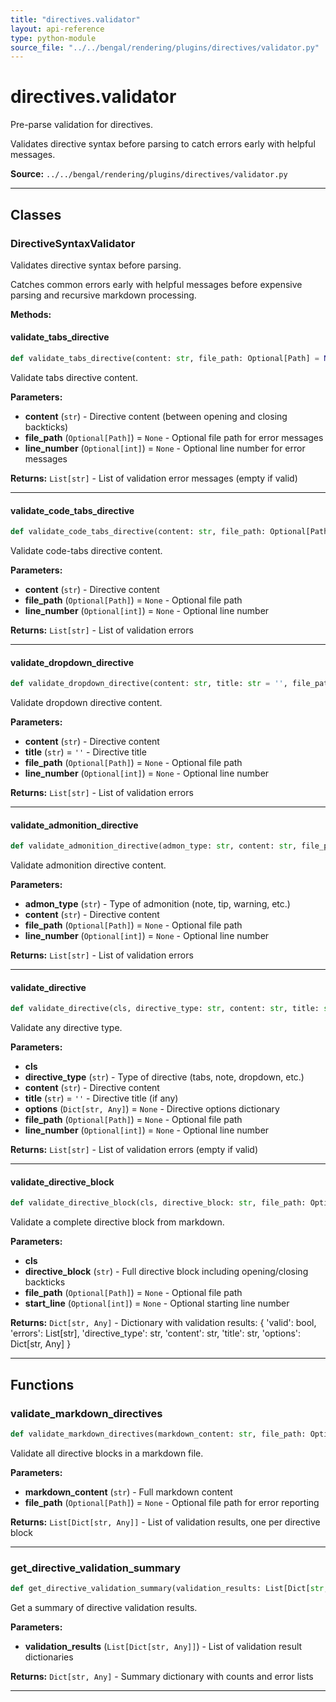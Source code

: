 ```yaml
---
title: "directives.validator"
layout: api-reference
type: python-module
source_file: "../../bengal/rendering/plugins/directives/validator.py"
---
```


# directives.validator

Pre-parse validation for directives.

Validates directive syntax before parsing to catch errors early with
helpful messages.

**Source:** `../../bengal/rendering/plugins/directives/validator.py`

---

## Classes

### DirectiveSyntaxValidator


Validates directive syntax before parsing.

Catches common errors early with helpful messages before expensive
parsing and recursive markdown processing.




**Methods:**

#### validate_tabs_directive

```python
def validate_tabs_directive(content: str, file_path: Optional[Path] = None, line_number: Optional[int] = None) -> List[str]
```

Validate tabs directive content.

**Parameters:**

- **content** (`str`) - Directive content (between opening and closing backticks)
- **file_path** (`Optional[Path]`) = `None` - Optional file path for error messages
- **line_number** (`Optional[int]`) = `None` - Optional line number for error messages

**Returns:** `List[str]` - List of validation error messages (empty if valid)






---
#### validate_code_tabs_directive

```python
def validate_code_tabs_directive(content: str, file_path: Optional[Path] = None, line_number: Optional[int] = None) -> List[str]
```

Validate code-tabs directive content.

**Parameters:**

- **content** (`str`) - Directive content
- **file_path** (`Optional[Path]`) = `None` - Optional file path
- **line_number** (`Optional[int]`) = `None` - Optional line number

**Returns:** `List[str]` - List of validation errors






---
#### validate_dropdown_directive

```python
def validate_dropdown_directive(content: str, title: str = '', file_path: Optional[Path] = None, line_number: Optional[int] = None) -> List[str]
```

Validate dropdown directive content.

**Parameters:**

- **content** (`str`) - Directive content
- **title** (`str`) = `''` - Directive title
- **file_path** (`Optional[Path]`) = `None` - Optional file path
- **line_number** (`Optional[int]`) = `None` - Optional line number

**Returns:** `List[str]` - List of validation errors






---
#### validate_admonition_directive

```python
def validate_admonition_directive(admon_type: str, content: str, file_path: Optional[Path] = None, line_number: Optional[int] = None) -> List[str]
```

Validate admonition directive content.

**Parameters:**

- **admon_type** (`str`) - Type of admonition (note, tip, warning, etc.)
- **content** (`str`) - Directive content
- **file_path** (`Optional[Path]`) = `None` - Optional file path
- **line_number** (`Optional[int]`) = `None` - Optional line number

**Returns:** `List[str]` - List of validation errors






---
#### validate_directive

```python
def validate_directive(cls, directive_type: str, content: str, title: str = '', options: Dict[str, Any] = None, file_path: Optional[Path] = None, line_number: Optional[int] = None) -> List[str]
```

Validate any directive type.

**Parameters:**

- **cls**
- **directive_type** (`str`) - Type of directive (tabs, note, dropdown, etc.)
- **content** (`str`) - Directive content
- **title** (`str`) = `''` - Directive title (if any)
- **options** (`Dict[str, Any]`) = `None` - Directive options dictionary
- **file_path** (`Optional[Path]`) = `None` - Optional file path
- **line_number** (`Optional[int]`) = `None` - Optional line number

**Returns:** `List[str]` - List of validation errors (empty if valid)






---
#### validate_directive_block

```python
def validate_directive_block(cls, directive_block: str, file_path: Optional[Path] = None, start_line: Optional[int] = None) -> Dict[str, Any]
```

Validate a complete directive block from markdown.

**Parameters:**

- **cls**
- **directive_block** (`str`) - Full directive block including opening/closing backticks
- **file_path** (`Optional[Path]`) = `None` - Optional file path
- **start_line** (`Optional[int]`) = `None` - Optional starting line number

**Returns:** `Dict[str, Any]` - Dictionary with validation results:
    {
        'valid': bool,
        'errors': List[str],
        'directive_type': str,
        'content': str,
        'title': str,
        'options': Dict[str, Any]
    }






---


## Functions

### validate_markdown_directives

```python
def validate_markdown_directives(markdown_content: str, file_path: Optional[Path] = None) -> List[Dict[str, Any]]
```

Validate all directive blocks in a markdown file.

**Parameters:**

- **markdown_content** (`str`) - Full markdown content
- **file_path** (`Optional[Path]`) = `None` - Optional file path for error reporting

**Returns:** `List[Dict[str, Any]]` - List of validation results, one per directive block





---
### get_directive_validation_summary

```python
def get_directive_validation_summary(validation_results: List[Dict[str, Any]]) -> Dict[str, Any]
```

Get a summary of directive validation results.

**Parameters:**

- **validation_results** (`List[Dict[str, Any]]`) - List of validation result dictionaries

**Returns:** `Dict[str, Any]` - Summary dictionary with counts and error lists





---
